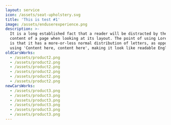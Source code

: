```yaml
---
layout: service
icon: /assets/seat-upholstery.svg
title: 'This is test #1'
image: /assets/enduserexperience.png
description: >-
  It is a long established fact that a reader will be distracted by the readable
  content of a page when looking at its layout. The point of using Lorem Ipsum
  is that it has a more-or-less normal distribution of letters, as opposed to
  using 'Content here, content here', making it look like readable English.
oldCarsWorks:
  - /assets/product2.png
  - /assets/product2.png
  - /assets/product2.png
  - /assets/product2.png
  - /assets/product2.png
  - /assets/product2.png
newCarsWorks:
  - /assets/product3.png
  - /assets/product3.png
  - /assets/product3.png
  - /assets/product3.png
  - /assets/product3.png
  - /assets/product3.png
---
```


